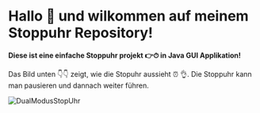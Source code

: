 # Hallo 👋 und wilkommen auf meinem Stoppuhr Repository!

**Diese ist eine einfache Stoppuhr projekt 👉⏱ in Java GUI Applikation!**

Das Bild unten 👇👇 zeigt, wie die Stopuhr aussieht ⏰ 👌. Die Stoppuhr kann man pausieren und dannach weiter führen.

![DualModusStopUhr](https://user-images.githubusercontent.com/71266593/94337085-0fc0a380-ffe8-11ea-9f7b-6b29677e56ab.PNG)

